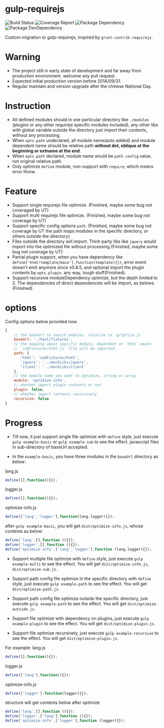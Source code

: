 gulp-requirejs
==============
![Build Status](https://img.shields.io/travis/bornkiller/gulp-requirejs/master.svg?style=flat)
![Coverage Report](http://img.shields.io/coveralls/bornkiller/gulp-requirejs.svg?style=flat)
![Package Dependency](https://david-dm.org/bornkiller/gulp-requirejs.svg?style=flat)
![Package DevDependency](https://david-dm.org/bornkiller/gulp-requirejs/dev-status.svg?style=flat)

Custom migration to gulp-requirejs, inspired by `grunt-contrib-requirejs`. 

# Warning
+ The project still in early state of development and far away from production environment.
  welcome any pull request.
+ Expected initial production version before 2014/09/31.
+ Regular maintain and version upgrade after the chinese National Day. 

# Instruction
+ All defined modules should in one particular directory like `./modules` (plugins or any other requirejs
  specific modules included), any other libs with global variable outside the directory just import their
  contents, without any processing.
+ When `opts.path` undeclared, all module name(auto added) and module dependent name should be relative 
  path **without dot, oblique at the beginning or extname at the end**. 
+ When `opts.path` declared, module name would be `path config` value, not original relative path. 
+ Only optimize `define` module, non-support with `require`, which means error throw.

# Feature
+ Support single requirejs file optimize. (Finished, maybe some bug not coveraged by UT)
+ Support multi requirejs file optimize. (Finished, maybe some bug not coverage by UT)
+ Support specific config options `path`. (Finished, maybe some bug not coverage by UT
  the path maps modules in the specific directory, or others outside the directory)
+ Files outside the directory will import. Third-party libs like `jquery` would import into the optimized
  file without processing.(Finished, maybe some bug not coverage by UT)
+ Partial plugin support, when you have dependency like `define['html!template/main'],function(template){})`,
  error event doesn't emit anymore since v0.8.5, and optional import the plugin contents by `opts.plugin`. 
  any way, tough stuff(Finished).
+ Support recursive moduleDependency optimize, but the depth limited to 2. The dependencies of direct 
  dependencies will be import, as belows.(Finished)

# options
Config options below provided now.
```javascript
{
    // the baseUrl to search modules, relative to `gulpfile.js`
    baseUrl: './test/fixtures',
    // the mapping about specific module, dependent on `html` means 
    // `subFixtures/html.js` file will be imported.
    path: {
       'html': 'subFixtures/html',
       'jquery': '../mockLibs/jquery',
       'client': '../mockLibs/client'
    },
    // the module name you want to optimize, string or array
    module: 'optimize-info',
    // whether import plugin contents or not
    plugin: false, 
    // whether import contents recursively
    recursive: false
}
```

# Progress
+ Till now, it just support single file optimize with `define` style, just execute `gulp example-basic`
  or `gulp example-sub` to see the effect. javascript files in sub-directory of baseUrl accepted.

+ In the `example-basic`, you have three modules in the `baseUrl` directory as below:

lang.js
```javascript
define([],function(){});
```
logger.js
```javascript
define([],function(){});
```
optimize-info.js
```javascript
define(['lang','logger'],function(lang,logger){});
```

after `gulp example-basic`, you will get `dist/optimize-info.js`, whose contents as below:
```javascript
define('lang',[],function (){});
define('logger',[],function (){});
define('optimize-info',['lang','logger'],function (lang,logger){});
```

+ Support multiple file optimize with `define` style, just execute `gulp example-multi`
  to see the effect. You will get `dist/optimize-info.js`, `dist/optimize-sub.js`.

+ Support path config file optimize in the specific directory with `define` style, just 
  execute `gulp example-path` to see the effect. You will get `dist/optimize-path.js`.

+ Support path config file optimize outside the specific directory, just execute 
  `gulp example-path` to see the effect. You will get `dist/optimize-outside.js`.

+ Support file optimize with dependency on plugins, just execute `gulp example-plugin` 
  to see the effect. You will get `dist/optimize-plugin.js`.

+ Support file optimize recursively, just execute `gulp example-recursive` to see the
  effect. You will get `dist/optimize-plugin.js`.

For example:
lang.js
```javascript
define([],function(){});
```
logger.js
```javascript
define(['lang'],function(){});
```
optimize-info.js
```javascript
define(['logger'],function(logger){});
```
structure will get contents below after optimize
```javascript
define('lang',[],function (){});
define('logger',['lang'],function (){});
define('optimize-info',['logger'],function (logger){});
```
